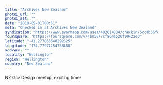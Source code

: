 ```yaml
---
title: "Archives New Zealand"
photo1_url: ""
photo1_alt: ""
date: "2019-05-01T08:51"
meta: "Checked in at Archives New Zealand"
syndication: "https://www.swarmapp.com/user/492614834/checkin/5cc8b56fda5e56002cb591e0"
foursquare: "https://foursquare.com/v/4b05877cf964a520f99422e3"
latitude: "-41.277055640292325"
longitude: "174.77974254738888"
address: ""
locality: "Wellington"
region: "Wellington"
country: "New Zealand"
---
```

NZ Gov Design meetup, exciting times
